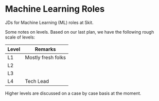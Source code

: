 # Machine Learning Roles

JDs for Machine Learning (ML) roles at Skit.

Some notes on levels. Based on our last plan, we have the following rough scale
of levels:

| Level | Remarks            |
|-------|--------------------|
| L1    | Mostly fresh folks |
| L2    |                    |
| L3    |                    |
| L4    | Tech Lead          |

Higher levels are discussed on a case by case basis at the moment.
